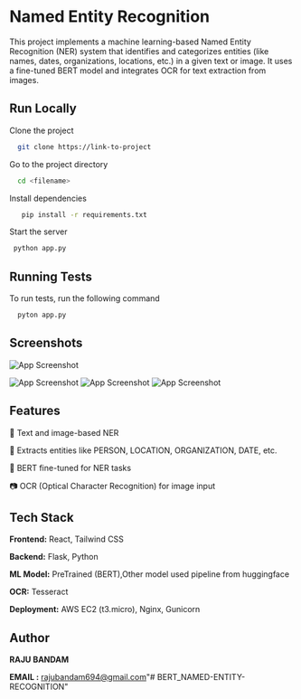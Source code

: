 
# Named Entity Recognition

This project implements a machine learning-based Named Entity Recognition (NER) system that identifies and categorizes entities (like names, dates, organizations, locations, etc.) in a given text or image. It uses a fine-tuned BERT model and integrates OCR for text extraction from images.


## Run Locally

Clone the project

```bash
  git clone https://link-to-project
```

Go to the project directory

```bash
  cd <filename>
```

Install dependencies

```bash
   pip install -r requirements.txt
```

Start the server

```bash
 python app.py
```


## Running Tests

To run tests, run the following command

```bash
  pyton app.py
```


## Screenshots


![App Screenshot](https://raw.githubusercontent.com/raju2525/BERT_NAMED-ENTITY-RECOGNITION/blob/main/screenshots/ss1.png)

![App Screenshot](https://via.placeholder.com/468x300?text=App+Screenshot+Here)
![App Screenshot](https://via.placeholder.com/468x300?text=App+Screenshot+Here)
![App Screenshot](https://via.placeholder.com/468x300?text=App+Screenshot+Here)


## Features

🔡 Text and image-based NER

📑 Extracts entities like PERSON, LOCATION, ORGANIZATION, DATE, etc.

🧠 BERT fine-tuned for NER tasks

📷 OCR (Optical Character Recognition) for image input




## Tech Stack
**Frontend:** React, Tailwind CSS

**Backend:** Flask, Python

**ML Model:** PreTrained (BERT),Other model  used pipeline from huggingface 

**OCR:** Tesseract

**Deployment:** AWS EC2 (t3.micro), Nginx, Gunicorn

## Author
**RAJU BANDAM**

**EMAIL :** rajubandam694@gmail.com"# BERT_NAMED-ENTITY-RECOGNITION" 
